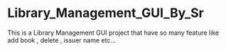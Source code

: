 # Library_Management_GUI_By_Sr
This is a Library Management GUI project that have so many feature like add book , delete , issuer name etc...
